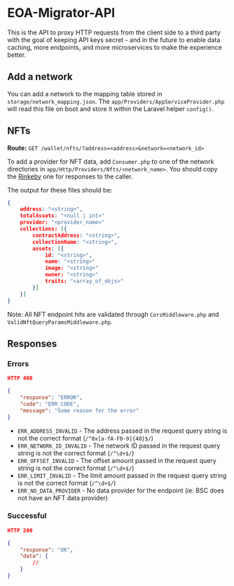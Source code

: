# EOA-Migrator-API

This is the API to proxy HTTP requests from the client side to a third party with the goal of keeping API keys secret - and in the future to enable data caching, more endpoints, and more microservices to make the experience better.

## Add a network

You can add a network to the mapping table stored in `storage/network_mapping.json`. The `app/Providers/AppServiceProvider.php` will read this file on boot and store it within the Laravel helper `config()`.

## NFTs

**Route:** `GET /wallet/nfts/?address=<address>&network=<network_id>`

To add a provider for NFT data, add `Consumer.php` to one of the network directories in `app/Http/Providers/Nfts/<network_name>`. You should copy the [Rinkeby](app/Http/Providers/Nfts/Rinkeby/Consumer.php) one for responses to the caller.

The output for these files should be:

```json
{
    address: "<string>",
    totalAssets: "<null | int>"
    provider: "<provider_name>"
    collections: [{
        contractAddress: "<string>",
        collectionName: "<string>",
        assets: [{
            id: "<string>",
            name: "<string>"
            image: "<string>"
            owner: "<string>"
            traits: "<array_of_objs>"
        }]
    }]
}
```

Note: All NFT endpoint hits are validated through `CorsMiddleware.php` and `ValidNftQueryParamsMiddleware.php`.


## Responses

### Errors

```json
HTTP 400

{
    "response": "ERROR",
    "code": "ERR_CODE",
    "message": "Some reason for the error"
}
```

* `ERR_ADDRESS_INVALID` - The address passed in the request query string is not the correct format (`/^0x[a-fA-F0-9]{40}$/`)
* `ERR_NETWORK_ID_INVALID` - The network ID passed in the request query string is not the correct format (`/^\d+$/`)
* `ERR_OFFSET_INVALID` - The offset amount passed in the request query string is not the correct format (`/^\d+$/`)
* `ERR_LIMIT_INVALID` - The limit amount passed in the request query string is not the correct format (`/^\d+$/`)
* `ERR_NO_DATA_PROVIDER` - No data provider for the endpoint (ie: BSC does not have an NFT data provider)


### Successful

```json
HTTP 200

{
    "response": "OK",
    "data": {
        //
    }
}
```